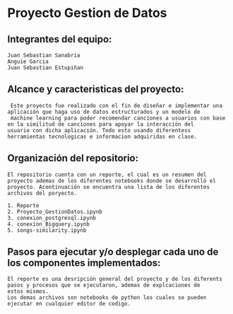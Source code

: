 # Proyecto Gestion de Datos
## Integrantes del equipo: 
    Juan Sebastian Sanabria 
    Anguie Garcia
    Juan Sebastian Estupiñan
    
## Alcance y caracteristicas del proyecto:
     Este proyecto fue realizado con el fin de diseñar e implementar una aplicación que haga uso de datos estructurados y un modelo de 
     machine learning para poder recomendar canciones a usuarios con base en la similitud de canciones para apoyar la interacción del        usuario con dicha aplicación. Todo esto usando diferentess herramientas tecnologicas e informacion adquiridas en clase.
       
    
 ## Organización del repositorio: 
 
    El repositorio cuenta con un reporte, el cual es un resumen del proyecto ademas de los diferentes notebooks donde se desarrolló el  
    proyecto. Acontinuación se encuentra una lista de los diferentes archivos del poryecto.
 
    1. Reporte
    2. Proyecto_GestionDatos.ipynb
    3. conexion_postgresql.ipynb
    4. conexion_Bigquery.ipynb
    5. songs-similarity.ipynb
    
  ## Pasos para ejecutar y/o desplegar cada uno de los componentes implementados:
  
    El reporte es una desripción general del proyecto y de los diferents pasos y procesos que se ejecutaron, ademas de explcaciones de       estos mismos. 
    Los demas archivos son notebooks de python los cuales se pueden ejecutar en cualquier editor de codigo.
  
    
  

